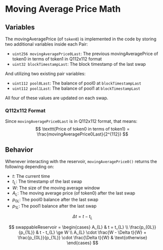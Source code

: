 # Moving Average Price Math

## Variables
The movingAveragePrice (of `token0`) is implemented in the code by storing two additional variables inside each Pair:
- `uint256 movingAveragePrice0Last`: The previous movingAveragePrice of token0 in terms of token1 in Q112x112 format
- `uint32 blockTimestampLast`: The block timestamp of the last swap

And utilizing two existing pair variables:
- `uint112 pool0Last`: The balance of pool0 at `blockTimestampLast`
- `uint112 pool1Last`: The balance of pool1 at `blockTimestampLast`

All four of these values are updated on each swap.

### Q112x112 Format

Since `movingAveragePrice0Last` is in Q112x112 format, that means:
$$
\texttt{Price of token0 in terms of token1} = \frac{movingAveragePrice0Last}{2^{112}}
$$

## Behavior

Whenever interacting with the reservoir, `movingAveragePrice0()` returns the following depending on:
- $t$: The current time
- $t_{L}$: The timestamp of the last swap
- $W$: The size of the moving average window
- $A_{L}$: The moving average price (of token0) after the last swap
- $p_{0L}$: The pool0 balance after the last swap
- $p_{1L}$: The pool1 balance after the last swap

$$
\Delta t = t - t_{L}
$$

$$
swappableReservoir = \begin{cases}
A_{L} & t = t_{L}
\\
\frac{p_{0L}}{p_{1L}} & t - t_{L} \ge W
\\
A_{L} \cdot \frac{W - \Delta t}{W} + \frac{p_{0L}}{p_{1L}} \cdot \frac{\Delta t}{W} & \text{otherwise}
\end{cases}
$$
